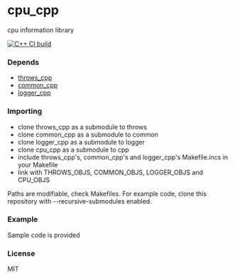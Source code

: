 # cpu_cpp
cpu information library

[![C++ CI build](https://github.com/oskarirauta/cpu_cpp/actions/workflows/build.yml/badge.svg)](https://github.com/oskarirauta/cpu_cpp/actions/workflows/build.yml)

### Depends

 - [throws_cpp](https://github.com/oskarirauta/throws_cpp)
 - [common_cpp](https://github.com/oskarirauta/common_cpp)
 - [logger_cpp](https://github.com/oskarirauta/logger_cpp)

### Importing

 - clone throws_cpp as a submodule to throws
 - clone common_cpp as a submodule to common
 - clone logger_cpp as a submodule to logger
 - clone cpu_cpp as a submodule to cpp
 - include throws_cpp's, common_cpp's and logger_cpp's Makefile.incs in your Makefile
 - link with THROWS_OBJS, COMMON_OBJS, LOGGER_OBJS and CPU_OBJS

Paths are modifiable, check Makefiles. For example code, clone this repository with
--recursive-submodules enabled.

### Example

Sample code is provided

### License

MIT


